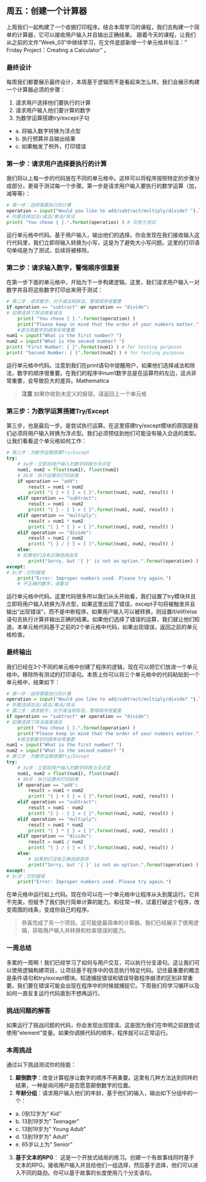 ## 周五：创建一个计算器
上周我们一起构建了一个收据打印程序。结合本周学习的课程，我们去构建一个简单的计算器，它可以接收用户输入并且输出正确结果。
跟着今天的课程，让我们从之前的文件”Week_03”中继续学习，在文件底部新增一个单元格并标注：” Friday Project：Creating a Calculator” 。
### 最终设计
每周我们都要展示最终设计，本周基于逻辑而不是看起来怎么样。我们会展示构建一个计算器必须的步骤：
1.	请求用户选择他们要执行的计算
2.	请求用户输入他们要计算的数字
3.	为数学运算搭建try/except子句

  - a.	将输入数字转换为浮点型  
  - b.	执行预算并且输出结果
  - c.	如果触发了例外，打印错误
### 第一步：请求用户选择要执行的计算
我们将以上每一步的代码放在不同的单元格中。这样可以将程序按照特定的步骤分成部分，更易于测试每一个步骤。第一步是请求用户输入要执行的数学运算（加，减等等）：
```python
# 第一步：选择需要执行的计算
operation = input("Would you like to add/subtract/multiply/divide? ").lower( )
# 你要选择加法/减法/乘法/除法
print( "You chose { }.".format(operation) ) # 仅用于测试
```
运行单元格中代码。基于用户输入，输出他们的选择。你会发现在我们接收输入这行代码里，我们立即将输入转换为小写，这是为了避免大小写问题。这里的打印语句单纯是为了测试，后续将被移除。
### 第二步：请求输入数字，警惕顺序很重要
在第一步下面的单元格中，开始为下一步构建逻辑。这里，我们请求用户输入一对数字并且将这些数字打印出来用于测试：
```python
# 第二步：请求数字，对于减法和除法，警惕顺序很重要
if operation == "subtract" or operation == "divide":
# 如果选择了除法或者减法
    print( "You chose { }.".format(operation) )
    print("Please keep in mind that the order of your numbers matter.")
    #请注意数字的顺序非常重要
num1 = input("What is the first number? ")
num2 = input("What is the second number? ")
print( "First Number: { }".format(num1) ) # for testing purposes
print( "Second Number: { }".format(num2) ) # for testing purposes
```
运行单元格中代码。注意到我们在print语句中提醒用户，如果他们选择减法和除法，数字的顺序很重要。在我们的程序中num1数字总是在运算符的左边，这点非常重要，会导致巨大的差异。Mathematica
>**注意** 如果你收到未定义的报错，请返回上一个单元格
### 第三步：为数学运算搭建Try/Except
第三步，也是最后一步。是尝试执行运算。在这里搭建try/except模块的原因是我们必须将用户输入转换为浮点型。我们必须预估到他们可能没有输入合适的类型。让我们看看这个单元格如何工作：
```python
# 第三步：为数学运算搭建Try/Except
try:
    # 3a步：立即将用户输入的数字转换为浮点型
    num1, num2 = float(num1), float(num2)
    # 3b步：执行运算并打印结果
    if operation == "add":
        result = num1 + num2
        print( "{ } + { } = { }".format(num1, num2, result) )
    elif operation == "subtract":
        result = num1 - num2
        print( "{ } - { } = { }".format(num1, num2, result) )
    elif operation == "multiply":
        result = num1 * num2
        print( "{ } * { } = { }".format(num1, num2, result) )
    elif operation == "divide":
        result = num1 / num2
        print( "{ } / { } = { }".format(num1, num2, result) )
    else:
    # 如果他们没有正确选择选项
        print("Sorry, but '{ }' is not an option.".format(operation) )
except:
# 3c步：打印报错
    print("Error: Improper numbers used. Please try again.")
    # 不正确的数字，请重试
```
运行单元格中代码。这里代码很多所以我们从头开始看，我们设置了try模块并且立即将用户输入转换为浮点型，如果这里出现了错误，except子句将被触发并且输出“出现错误”，而不是中断程序。如果用户输入可以被转换，则设置if/elif/else语句去执行计算并输出正确的结果。如果他们选择了错误的运算，我们就让他们知道。本单元格代码基于之前的2个单元格中代码，如果出现错误，返回之前的单元格检查。
### 最终输出
我们已经在3个不同的单元格中创建了程序的逻辑，现在可以把它们放进一个单元格中。移除所有测试的打印语句。本质上你可以将三个单元格中的代码粘贴到一个单元格中，结果如下：
```python
# 第一步：选择需要执行的计算
operation = input("Would you like to add/subtract/multiply/divide? ").lower( )
# 你要选择加法/减法/乘法/除法
# 第二步：请求数字，对于减法和除法，警惕顺序很重要
if operation == "subtract" or operation == "divide":
# 如果选择了除法或者减法
    print( "You chose { }.".format(operation) )
    print("Please keep in mind that the order of your numbers matter.")
    #请注意数字的顺序非常重要
num1 = input("What is the first number? ")
num2 = input("What is the second number? ")
# 第三步：为数学运算搭建Try/Except
try:
    # 3a步：立即将用户输入的数字转换为浮点型
    num1, num2 = float(num1), float(num2)
    # 3b步：执行运算并打印结果
    if operation == "add":
        result = num1 + num2
        print( "{ } + { } = { }".format(num1, num2, result) )
    elif operation == "subtract":
        result = num1 - num2
        print( "{ } - { } = { }".format(num1, num2, result) )
    elif operation == "multiply":
        result = num1 * num2
        print( "{ } * { } = { }".format(num1, num2, result) )
    elif operation == "divide":
        result = num1 / num2
        print( "{ } / { } = { }".format(num1, num2, result) )
    else:
        # 如果他们没有正确选择选项
        print("Sorry, but '{ }' is not an option.".format(operation) )
except:
# 3c步：打印报错
    print("Error: Improper numbers used. Please try again.")
```
在单元格中运行如上代码。现在你可以在一个单元格中让程序从头到尾运行。它并不完美，但赋予了我们执行简单计算的能力。和往常一样，试着打破这个程序，改变周围的线条，变成你自己的程序。
> 恭喜完成了另一个项目。这可能是最简单的计算器，我们已经展示了使用逻辑，获取用户输入并转换和检查错误的能力。
### 一周总结
多累的一周啊！我们已经学习了如何与用户交互，可以执行分支语句。这让我们可以使用逻辑构建项目，让项目基于程序中的信息执行特定代码。记住最重要的概念是条件语句和try/except模块。知道捕捉错误和错误导致程序崩溃的区别非常重要。我们要在错误可能会出现在程序中的时候就捕捉它。下周我们将学习循环以及如何一直反复运行代码直到不想再运行。
### 挑战问题的解答
如果运行了挑战问题的代码，你会发现出现错误。这是因为我们在申明之前就尝试使用”element”变量。如果你调换代码的顺序，程序就可以正常运行。
### 本周挑战
通过以下挑战测试你的技能：
1.	**颠倒数字**：改变计算程序让数字的顺序不再重要。这里有几种方法达到同样的结果，一种是询问用户是否愿意颠倒数字的位置。
2.	**年龄分组**：请求用户输入他们的年龄，基于他们的输入，输出如下分组中的一个：
- a.	0到12岁为” Kid”
- b.	13到19岁为” Teenager”
- c.	13到19岁为” Young Adult”
- d.	13到19岁为” Adult”
- e.	65岁以上为” Senior”
3.	**基于文本的RPG**： 这是一个开放式结局的练习。创建一个有故事线同时基于文本的RPG。接收用户输入并且给他们一组选择，然后基于选择，他们可以进入不同的路劲。你可以基于故事的长度使用几个分支语句。


